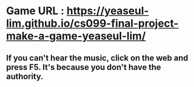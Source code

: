 # Game URL : https://yeaseul-lim.github.io/cs099-final-project-make-a-game-yeaseul-lim/

## If you can't hear the music, click on the web and press F5. It's because you don't have the authority.